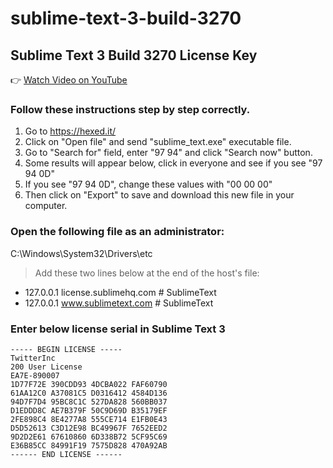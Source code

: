 # sublime-text-3-build-3270
## Sublime Text 3 Build 3270 License Key

:point_right: [Watch Video on YouTube](https://www.youtube.com/watch?v=vSfYPBxpR1I)

### Follow these instructions step by step correctly.
1. Go to https://hexed.it/
2. Click on "Open file" and send "sublime_text.exe" executable file.
3. Go to "Search for" field, enter "97 94" and click "Search now" button.
4. Some results will appear below, click in everyone and see if you see "97 94 0D"
5. If you see "97 94 0D", change these values with "00 00 00"
6. Then click on "Export" to save and download this new file in your computer.

### Open the following file as an administrator:
C:\Windows\System32\Drivers\etc

> Add these two lines below at the end of the host's file:
- 127.0.0.1 license.sublimehq.com # SublimeText
- 127.0.0.1 www.sublimetext.com # SublimeText

### Enter below license serial in Sublime Text 3


```
----- BEGIN LICENSE -----
TwitterInc
200 User License
EA7E-890007
1D77F72E 390CDD93 4DCBA022 FAF60790
61AA12C0 A37081C5 D0316412 4584D136
94D7F7D4 95BC8C1C 527DA828 560BB037
D1EDDD8C AE7B379F 50C9D69D B35179EF
2FE898C4 8E4277A8 555CE714 E1FB0E43
D5D52613 C3D12E98 BC49967F 7652EED2
9D2D2E61 67610860 6D338B72 5CF95C69
E36B85CC 84991F19 7575D828 470A92AB
------ END LICENSE ------
```
